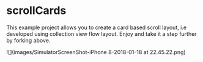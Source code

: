 # scrollCards
This example project allows you to create a card based scroll layout, i.e developed using collection view flow layout. Enjoy 
and take it a step further by forking above.

![](images/SimulatorScreenShot-iPhone 8-2018-01-18 at 22.45.22.png)


